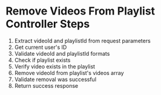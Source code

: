 # Remove Videos From Playlist Controller Steps

1. Extract videoId and playlistId from request parameters
2. Get current user's ID
3. Validate videoId and playlistId formats
4. Check if playlist exists
5. Verify video exists in the playlist
6. Remove videoId from playlist's videos array
7. Validate removal was successful
8. Return success response